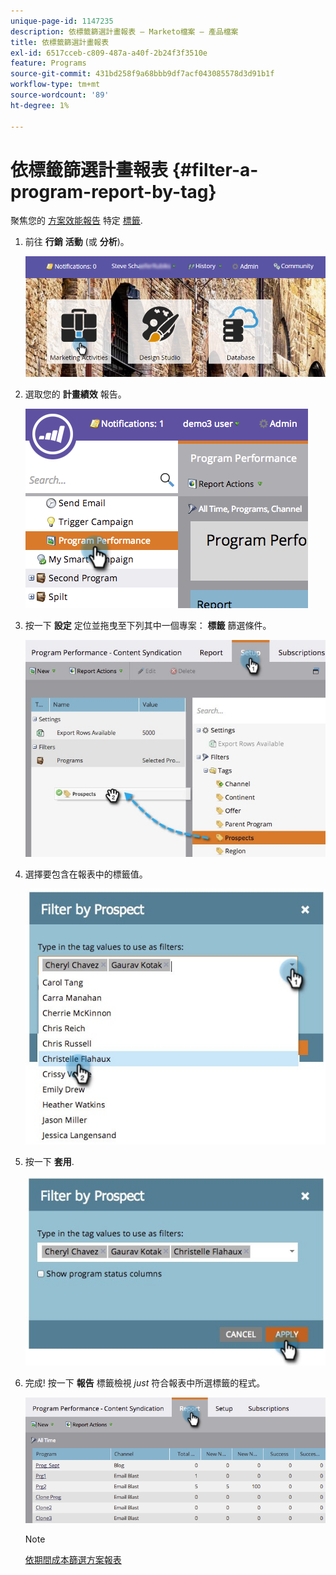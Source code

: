 ```yaml
---
unique-page-id: 1147235
description: 依標籤篩選計畫報表 — Marketo檔案 — 產品檔案
title: 依標籤篩選計畫報表
exl-id: 6517cceb-c809-487a-a40f-2b24f3f3510e
feature: Programs
source-git-commit: 431bd258f9a68bbb9df7acf043085578d3d91b1f
workflow-type: tm+mt
source-wordcount: '89'
ht-degree: 1%

---
```


# 依標籤篩選計畫報表 {#filter-a-program-report-by-tag}

聚焦您的 [方案效能報告](/help/marketo/product-docs/core-marketo-concepts/programs/program-performance-report/create-a-program-performance-report.md) 特定 [標籤](/help/marketo/product-docs/core-marketo-concepts/programs/working-with-programs/understanding-tags.md).

1. 前往 **行銷** **活動** (或 **分析**)。

   ![](assets/login-marketing-activities.png)

1. 選取您的 **計畫績效** 報告。

   ![](assets/image2014-9-23-16-3a12-3a36.png)

1. 按一下 **設定** 定位並拖曳至下列其中一個專案： **標籤** 篩選條件。

   ![](assets/prospects.jpg)

1. 選擇要包含在報表中的標籤值。

   ![](assets/prospect1.jpg)

1. 按一下 **套用**.

   ![](assets/prospect2.jpg)

1. 完成! 按一下 **報告** 標籤檢視 _just_ 符合報表中所選標籤的程式。

   ![](assets/image2014-9-23-16-3a14-3a42.png)

   >[!NOTE]
   >
   >[依期間成本篩選方案報表](/help/marketo/product-docs/core-marketo-concepts/programs/program-performance-report/filter-a-program-report-by-period-cost.md)
